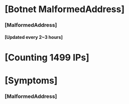 # [Botnet MalformedAddress]
### [MalformedAddress]
#### [Updated every 2~3 hours]

# [Counting 1499 IPs]

# [Symptoms] 
###   [MalformedAddress]
